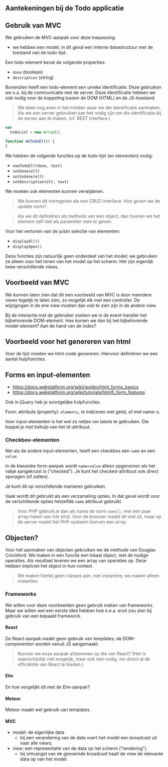 ## Aantekeningen bij de Todo applicatie

## Gebruik van MVC

We gebruiken de MVC-aanpak voor deze toepassing:

* we hebben een model, in dit geval een interne datastructuur met de toestand van de todo-lijst.

Een todo-element bevat de volgende properties:

* `done` (boolean)
* `description` (string)

Bovendien heeft een todo-element een unieke identificatie. Deze gebruiken we o.a. bij de communicatie met de server. Deze identificatie hebben we ook nodig voor de koppeling tussen de DOM (HTML) en de JS-toestand.

> We laten nog even in het midden waar we die identificatie aanmaken. Als we een server gebruiken kan het nodig zijn om die identificatie bij de server aan te maken. (cf. REST interface.)

```js
var
  todoList = new Array();

function mkTodoElt() {
}

```

We hebben de volgende functies op de todo-lijst (en elementen) nodig:

* `newTodoElt(done, text)`
* `setDone(elt)`
* `setUndone(elt)`
* `setDescription(elt, text)`

We moeten ook elementen kunnen verwijderen.

> We kunnen dit vormgeven als een CRUD interface. Hoe geven we de update vorm?

> Als we dit definiëren als methods van een object, dan hoeven we het element zelf niet als parameter mee te geven.

Voor het vertonen van de juiste selectie van elementen:

* `displayAll()`
* `displayOpen()`

Deze functies zijn natuurlijk geen onderdeel van het model; we gebruiken ze alleen voor het tonen van het model op het scherm. Het zijn eigenlijk twee verschillende views.


## Voorbeeld van MVC

We kunnen laten zien dat dit een voorbeeld van MVC is door meerdere views tegelijk te laten zien, zo mogelijk elk met een controller. De wijzigingen in de ene view moeten dan ook te zien zijn in de andere view.

Bij de interactie met de gebruiker zoeken we in de event-handler het bijbehorende DOM-element. Hoe komen we dan bij het bijbehorende model-element? Aan de hand van de index?

## Voorbeeld voor het genereren van html

Voor de lijst moeten we html-code genereren. Hiervoor definiëren we een aantal hulpfuncties.

## Forms en input-elementen

* https://docs.webplatform.org/wiki/guides/html_forms_basics
* https://docs.webplatform.org/wiki/tutorials/html5_form_features

Ook in jQuery heb je soortgelijke hulpfuncties.

Form: attribute (property): `elements`, te indiceren met getal, of met name-s.

Voor input-elementen is het wel zo netjes om labels te gebruiken. Die koppel je met behulp van het id-attribuut.

### Checkbox-elementen

Net als de andere input-elementen, heeft een checkbox een `name` en een `value`.

In de klassieke form-aanpak wordt `name=value` alleen opgenomen als het vakje aangekruist is ("checked"). Je kunt het checked-attribuut ook direct opvragen (of zetten).

Je kunt dit op verschillende manieren gebruiken.

Vaak wordt dit gebruikt als een verzameling opties. In dat geval wordt voor de verschillende opties hetzelfde `name` attribuut gebruikt.

> Voor PHP gebruik je dan als name de vorm `name[]`, met een paar array-haken aan het eind. Voor de browser maakt dit niet uit, maar op de server maakt het PHP-systeem hiervan een array.

## Objecten?

Voor het aanmaken van objecten gebruiken we de methode van Douglas Crockford. We maken in een functie een lokaal object, met de nodige operaties. Als resultaat leveren we een array van operaties op. Deze hebben impliciet het object in hun context.

> We maken hierbij geen classes aan, met instanties; we maken alleen instanties.

### Frameworks

We willen voor deze voorbeelden geen gebruik maken van frameworks. Maar we willen wel een eerste idee hebben hoe e.e.a. eruit zou zien bij gebruik van een bepaald framework.

#### React

De React-aanpak maakt geen gebruik van templates; de DOM-componenten worden vanuit JS aangemaakt.

> Kunnen we onze aanpak afstemmen op die van React? (Het is waarschijnlijk niet mogelijk, maar ook niet nodig, om direct al de efficiëntie van React te bieden.)

#### Elm

En hoe vergelijkt dit met de Elm-aanpak?

#### Meteor

Meteor maakt wel gebruik van templates.

#### MVC

* model: de eigenlijke data
    * bij een verandering van de data voert het model een broadcast uit naar alle views;
* view: een representatie van de data op het scherm ("rendering").
    * bij ontvangst van de genoemde broadcast haalt de view de relevante data op van het model.
    
